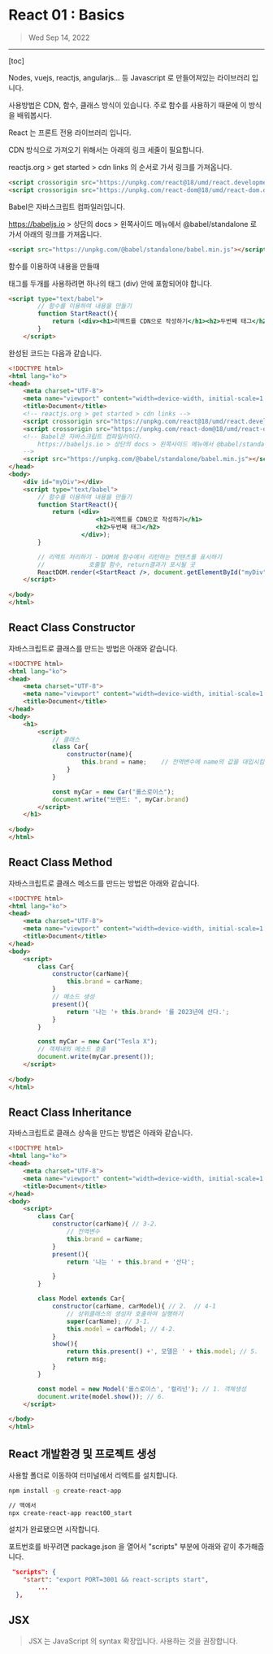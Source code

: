 

# React 01 : Basics

> Wed Sep 14, 2022

---

[toc]

Nodes, vuejs, reactjs, angularjs... 등 Javascript 로 만들어져있는 라이브러리 입니다. 

사용방법은 CDN, 함수, 클래스 방식이 있습니다. 주로 함수를 사용하기 때문에 이 방식을 배워봅시다.

React 는 프론트 전용 라이브러리 입니다.



CDN 방식으로 가져오기 위해서는 아래의 링크 세줄이 필요합니다.

reactjs.org > get started > cdn links 의 순서로 가서 링크를 가져옵니다. 

```html
<script crossorigin src="https://unpkg.com/react@18/umd/react.development.js"></script>
<script crossorigin src="https://unpkg.com/react-dom@18/umd/react-dom.development.js"></script>
```



Babel은 자바스크립트 컴파일러입니다. 

 https://babeljs.io > 상단의 docs > 왼쪽사이드 메뉴에서 @babel/standalone 로 가서 아래의 링크를 가져옵니다.

```html
<script src="https://unpkg.com/@babel/standalone/babel.min.js"></script>
```



함수를 이용하여 내용을 만들때

태그를 두개를 사용하려면 하나의 태그 (div) 안에 포함되어야 합니다.

```html
<script type="text/babel">
        // 함수를 이용하여 내용을 만들기
        function StartReact(){
            return (<div><h1>리엑트를 CDN으로 작성하기</h1><h2>두번째 태그</h2></div>);
        }
    </script>
```



완성된 코드는 다음과 같습니다.

```html
<!DOCTYPE html>
<html lang="ko">
<head>
    <meta charset="UTF-8">
    <meta name="viewport" content="width=device-width, initial-scale=1.0">
    <title>Document</title>
    <!-- reactjs.org > get started > cdn links -->
    <script crossorigin src="https://unpkg.com/react@18/umd/react.development.js"></script>
    <script crossorigin src="https://unpkg.com/react-dom@18/umd/react-dom.development.js"></script>
    <!-- Babel은 자바스크립트 컴파일러이다.
        https://babeljs.io > 상단의 docs > 왼쪽사이드 메뉴에서 @babel/standalone
    -->
    <script src="https://unpkg.com/@babel/standalone/babel.min.js"></script>
</head>
<body>
    <div id="myDiv"></div>
    <script type="text/babel">
        // 함수를 이용하여 내용을 만들기
        function StartReact(){
            return (<div>
                        <h1>리엑트를 CDN으로 작성하기</h1>
                        <h2>두번째 태그</h2>
                    </div>);
        }

        // 리엑트 처리하기 - DOM에 함수에서 리턴하는 컨텐츠를 표시하기
        //            호출할 함수, return결과가 포시될 곳
        ReactDOM.render(<StartReact />, document.getElementById("myDiv"));
    </script>
    
</body>
</html>
```





## React Class Constructor

자바스크립트로 클래스를 만드는 방법은 아래와 같습니다.

```html
<!DOCTYPE html>
<html lang="ko">
<head>
    <meta charset="UTF-8">
    <meta name="viewport" content="width=device-width, initial-scale=1.0">
    <title>Document</title>
</head>
<body>
    <h1>
        <script>
            // 클래스
            class Car{
                constructor(name){
                    this.brand = name;    // 전역변수에 name의 값을 대입시킴
                }
            }

            const myCar = new Car("롤스로이스");
            document.write("브랜드: ", myCar.brand)
        </script>
    </h1>
    
</body>
</html>
```





## React Class Method

자바스크립트로 클래스 메소드를 만드는 방법은 아래와 같습니다.

```html
<!DOCTYPE html>
<html lang="ko">
<head>
    <meta charset="UTF-8">
    <meta name="viewport" content="width=device-width, initial-scale=1.0">
    <title>Document</title>
</head>
<body>
    <script>
        class Car{
            constructor(carName){
                this.brand = carName;
            }
            // 메소드 생성
            present(){
                return '나는 '+ this.brand+ '를 2023년에 산다.';
            }
        }

        const myCar = new Car("Tesla X");
        // 객체내의 메소드 호출
        document.write(myCar.present());
    </script>
    
</body>
</html>
```





## React Class Inheritance

자바스크립트로 클래스 상속을 만드는 방법은 아래와 같습니다.

```html
<!DOCTYPE html>
<html lang="ko">
<head>
    <meta charset="UTF-8">
    <meta name="viewport" content="width=device-width, initial-scale=1.0">
    <title>Document</title>
</head>
<body>
    <script>
        class Car{
            constructor(carName){ // 3-2.
                // 전역변수
                this.brand = carName;
            }
            present(){
                return '나는 ' + this.brand + '산다';

            }
        }

        class Model extends Car{
            constructor(carName, carModel){ // 2.  // 4-1
                // 상위클래스의 생성자 호출하여 실행하기
                super(carName); // 3-1. 
                this.model = carModel; // 4-2.
            }
            show(){
                return this.present() +', 모델은 ' + this.model; // 5.
                return msg;
            }
        }

        const model = new Model('롤스로이스', '컬리넌'); // 1. 객체생성 
        document.write(model.show()); // 6.
    </script>
    
</body>
</html>
```





## React 개발환경 및 프로젝트 생성

사용할 폴더로 이동하여 터미널에서 리엑트를 설치합니다.

```sh
npm install -g create-react-app

// 맥에서
npx create-react-app react00_start
```



설치가 완료됐으면 시작합니다.



포트번호를 바꾸려면 package.json 을 열어서 "scripts" 부분에 아래와 같이 추가해줍니다.

```json
 "scripts": {
    "start": "export PORT=3001 && react-scripts start",
		...
  },
```







## JSX

> JSX 는 JavaScript 의 syntax 확장입니다. 사용하는 것을 권장합니다. 

